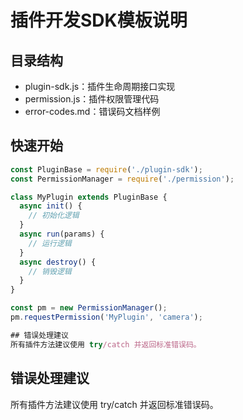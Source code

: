 # 插件开发SDK模板说明

## 目录结构

- plugin-sdk.js：插件生命周期接口实现
- permission.js：插件权限管理代码
- error-codes.md：错误码文档样例

## 快速开始

```js
const PluginBase = require('./plugin-sdk');
const PermissionManager = require('./permission');

class MyPlugin extends PluginBase {
  async init() {
    // 初始化逻辑
  }
  async run(params) {
    // 运行逻辑
  }
  async destroy() {
    // 销毁逻辑
  }
}

const pm = new PermissionManager();
pm.requestPermission('MyPlugin', 'camera');

## 错误处理建议
所有插件方法建议使用 try/catch 并返回标准错误码。
```

## 错误处理建议

所有插件方法建议使用 try/catch 并返回标准错误码。
